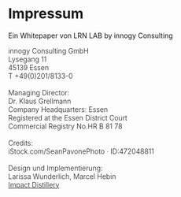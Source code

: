 # Impressum

Ein Whitepaper von LRN LAB by innogy Consulting

<p style="font-weight: 300">
innogy Consulting GmbH<br/>
Lysegang 11<br/>
45139 Essen<br/>
T +49(0)201/8133-0<br/><br/>
Managing Director:<br/>
Dr. Klaus Grellmann<br/>
Company Headquarters: Essen<br/>
Registered at the Essen District Court<br/>
Commercial Registry No.HR B 81 78<br/><br/>
Credits:<br/>iStock.com/SeanPavonePhoto · ID:472048811<br/><br/>
Design und Implementierung:<br/>
Larissa Wunderlich, Marcel Hebin<br/>
<a href="http://www.impactdistillery.com">Impact Distillery</a>
</p>
